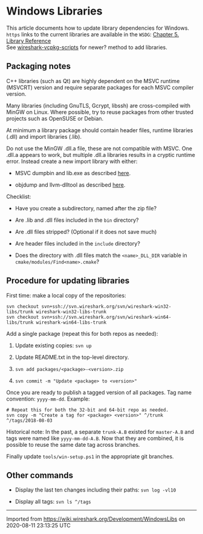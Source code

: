 # Windows Libraries

This article documents how to update library dependencies for Windows.  
`https` links to the current libraries are available in the `WSDG`: [Chapter 5. Library Reference](https://www.wireshark.org/docs/wsdg_html_chunked/ChapterLibraries.html)  
See [wireshark-vcpkg-scripts](https://gitlab.com/geraldcombs/wireshark-vcpkg-scripts) for newer? method to add libraries.

## Packaging notes

C++ libraries (such as Qt) are highly dependent on the MSVC runtime (MSVCRT) version and require separate packages for each MSVC compiler version.

Many libraries (including GnuTLS, Gcrypt, libssh) are cross-compiled with MinGW on Linux. Where possible, try to reuse packages from other trusted projects such as OpenSUSE or Debian.

At minimum a library package should contain header files, runtime libraries (.dll) and import libraries (.lib).

Do not use the MinGW .dll.a file, these are not compatible with MSVC. One .dll.a appears to work, but multiple .dll.a libraries results in a cryptic runtime error. Instead create a new import library with either:

  - MSVC dumpbin and lib.exe as described [here](https://stackoverflow.com/a/9946390/427545).

  - objdump and llvm-dlltool as described [here](https://stackoverflow.com/a/53838952/427545).

Checklist:

  - Have you create a subdirectory, named after the zip file?

  - Are .lib and .dll files included in the `bin` directory?

  - Are .dll files stripped? (Optional if it does not save much)

  - Are header files included in the `include` directory?

  - Does the directory with .dll files match the `<name>_DLL_DIR` variable in `cmake/modules/Find<name>.cmake`?

## Procedure for updating libraries

First time: make a local copy of the repositories:

    svn checkout svn+ssh://svn.wireshark.org/svn/wireshark-win32-libs/trunk wireshark-win32-libs-trunk
    svn checkout svn+ssh://svn.wireshark.org/svn/wireshark-win64-libs/trunk wireshark-win64-libs-trunk

Add a single package (repeat this for both repos as needed):

1.  Update existing copies: `svn up`

2.  Update README.txt in the top-level directory.

3.  `svn add packages/<package>-<version>.zip`

4.  `svn commit -m "Update <package> to <version>"`

Once you are ready to publish a tagged version of all packages. Tag name convention: `yyyy-mm-dd`. Example:

    # Repeat this for both the 32-bit and 64-bit repo as needed.
    svn copy -m "Create a tag for <package> <version>" ^/trunk ^/tags/2018-08-03

Historical note: In the past, a separate `trunk-A.B` existed for `master-A.B` and tags were named like `yyyy-mm-dd-A.B`. Now that they are combined, it is possible to reuse the same date tag across branches.

Finally update `tools/win-setup.ps1` in the appropriate git branches.

## Other commands

  - Display the last ten changes including their paths: `svn log -vl10`

  - Display all tags: `svn ls ^/tags`

---

Imported from https://wiki.wireshark.org/Development/WindowsLibs on 2020-08-11 23:13:25 UTC
